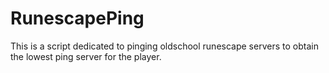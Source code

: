 # RunescapePing

This is a script dedicated to pinging oldschool runescape servers to obtain the lowest ping server for the player.
